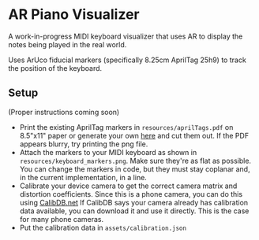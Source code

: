 # AR Piano Visualizer

A work-in-progress MIDI keyboard visualizer that uses AR to display the notes being played in the real world.

Uses ArUco fiducial markers (specifically 8.25cm AprilTag 25h9) to track the position of the keyboard.

## Setup
(Proper instructions coming soon)
- Print the existing AprilTag markers in `resources/aprilTags.pdf` on 8.5"x11" paper or generate your own [here](https://shiqiliu-67.github.io/apriltag-generator/) and cut them out.
  If the PDF appears blurry, try printing the png file.
- Attach the markers to your MIDI keyboard as shown in `resources/keyboard_markers.png`. Make sure they're as flat as possible.
  You can change the markers in code, but they must stay coplanar and, in the current implementation, in a line.
- Calibrate your device camera to get the correct camera matrix and distortion coefficients.
  Since this is a phone camera, you can do this using [CalibDB.net](https://calibdb.net/)
  If CalibDB says your camera already has calibration data available, you can download it and use it directly.
  This is the case for many phone cameras.
- Put the calibration data in `assets/calibration.json`